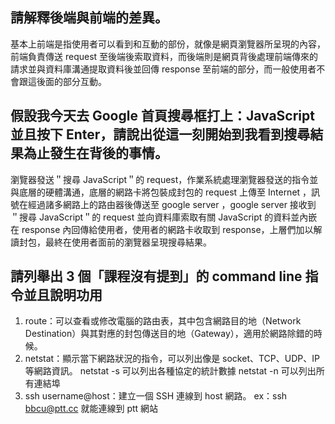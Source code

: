 ## 請解釋後端與前端的差異。
基本上前端是指使用者可以看到和互動的部份，就像是網頁瀏覽器所呈現的內容，前端負責傳送 request 至後端後索取資料，而後端則是網頁背後處理前端傳來的請求並與資料庫溝通提取資料後並回傳 response 至前端的部分，而一般使用者不會跟這後面的部分互動。


## 假設我今天去 Google 首頁搜尋框打上：JavaScript 並且按下 Enter，請說出從這一刻開始到我看到搜尋結果為止發生在背後的事情。
瀏覽器發送＂搜尋 JavaScript＂的 request，作業系統處理瀏覽器發送的指令並與底層的硬體溝通，底層的網路卡將包裝成封包的 request 上傳至 Internet ，訊號在經過諸多網路上的路由器後傳送至 google server ，google server 接收到 ＂搜尋 JavaScript＂的 request 並向資料庫索取有關 JavaScript 的資料並內嵌在 response 內回傳給使用者，使用者的網路卡收取到 response，上層們加以解讀封包，最終在使用者面前的瀏覽器呈現搜尋結果。



## 請列舉出 3 個「課程沒有提到」的 command line 指令並且說明功用
1. route：可以查看或修改電腦的路由表，其中包含網路目的地（Network Destination）與其對應的封包傳送目的地（Gateway），適用於網路除錯的時候。
2. netstat：顯示當下網路狀況的指令，可以列出像是 socket、TCP、UDP、IP等網路資訊。
   		netstat -s 可以列出各種協定的統計數據
      		netstat -n 可以列出所有連結埠
3. ssh username@host：建立一個 SSH 連線到 host 網路。
   		ex：ssh bbcu@ptt.cc 就能連線到 ptt 網站
